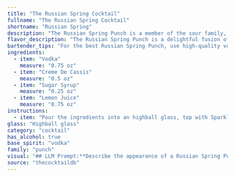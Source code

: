 ```yaml
---
title: "The Russian Spring Cocktail"
fullname: "The Russian Spring Cocktail"
shortname: "Russian Spring"
description: "The Russian Spring Punch is a member of the sour family, characterized by its tart and sweet flavor profile. Though its origin remains debated, it's likely a modern invention inspired by classic sour recipes, likely emerging in the mid-20th century. "
flavor_description: "The Russian Spring Punch is a delightful fusion of sweet and tart. The vodka provides a smooth, clean base, while the crème de cassis adds a rich, blackcurrant sweetness. The sugar syrup balances the acidity of the lemon juice, resulting in a harmonious blend of flavors. The cocktail is refreshingly tart and fruity, with a hint of floral notes from the crème de cassis. It's a perfect balance of boldness and elegance. "
bartender_tips: "For the best Russian Spring Punch, use high-quality vodka and crème de cassis.  A good ratio is 2 parts vodka to 1 part crème de cassis.  Make sure your sugar syrup is simple and not overly sweet. Freshly squeezed lemon juice is key for balance. Shake ingredients with ice and strain into a chilled coupe glass. Garnish with a lemon twist for that perfect touch. "
ingredients:
  - item: "Vodka"
    measure: "0.75 oz"
  - item: "Creme De Cassis"
    measure: "0.5 oz"
  - item: "Sugar Syrup"
    measure: "0.25 oz"
  - item: "Lemon Juice"
    measure: "0.75 oz"
instructions:
  - item: "Pour the ingredients into an highball glass, top with Sparkling wine."
glass: "Highball glass"
category: "cocktail"
has_alcohol: true
base_spirit: "vodka"
family: "punch"
visual: "## LLM Prompt:**Describe the appearance of a Russian Spring Punch cocktail.  Consider the following components:*** **Base:** Vodka - clear and colorless* **Sweetener:** Creme de Cassis - deep, vibrant red-purple hue * **Sweetener:** Sugar syrup - colorless and transparent* **Acid:** Lemon juice - pale yellow, potentially slightly cloudy **Focus on:*** The overall color of the cocktail. Is it a vibrant shade or a muted tone?* The clarity of the drink. Is it crystal clear or slightly cloudy?* Any layering or separation within the drink. Are the ingredients distinctly layered, or are they fully mixed?* Do any ingredients appear to be floating or suspended?**Example:** The Russian Spring Punch is a beautiful, two-toned cocktail. The bottom layer is a vibrant, almost jewel-toned red-purple from the Creme de Cassis. This is topped with a pale, cloudy layer of vodka, lemon juice, and sugar syrup, creating a striking visual contrast. "
source: "thecocktaildb"
---
```


